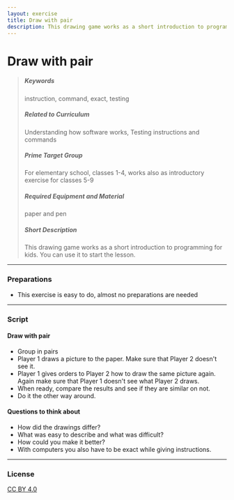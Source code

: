 ```yaml
---
layout: exercise
title: Draw with pair
description: This drawing game works as a short introduction to programming for kids. You can use it to start the lesson.
---
```


# Draw with pair

>##### Keywords
>
>instruction, command, exact, testing
>
>##### Related to Curriculum
>
>Understanding how software works, Testing instructions and commands
>
>##### Prime Target Group
>
>For elementary school, classes 1-4, works also as introductory exercise for classes 5-9
>
>##### Required Equipment and Material
>
>paper and pen
>
>##### Short Description
>
>This drawing game works as a short introduction to programming for kids. You can use it to start the lesson.
>

---

### Preparations

  * This exercise is easy to do, almost no preparations are needed

---

### Script

#### Draw with pair

* Group in pairs
* Player 1 draws a picture to the paper. Make sure that Player 2 doesn't see it.
* Player 1 gives orders to Player 2 how to draw the same picture again. Again make sure that Player 1 doesn't see what Player 2 draws.
* When ready, compare the results and see if they are similar on not.
* Do it the other way around.


#### Questions to think about

* How did the drawings differ?
* What was easy to describe and what was difficult?
* How could you make it better?
* With computers you also have to be exact while giving instructions.


---

### License
[CC BY 4.0](https://creativecommons.org/licenses/by/4.0/)



